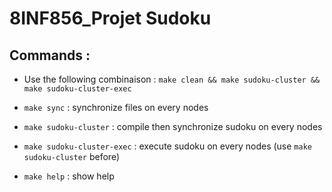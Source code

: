 # 8INF856_Projet Sudoku

## Commands :

- Use the following combinaison : `make clean && make sudoku-cluster && make sudoku-cluster-exec`

- `make sync` :              synchronize files on every nodes
- `make sudoku-cluster` :      compile then synchronize sudoku on every nodes
- `make sudoku-cluster-exec` : execute sudoku on every nodes (use `make sudoku-cluster` before)
- `make help` :              show help


